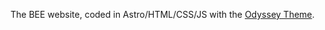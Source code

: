 The BEE website, coded in Astro/HTML/CSS/JS with the [Odyssey Theme](https://github.com/treefarmstudio/odyssey-theme).
